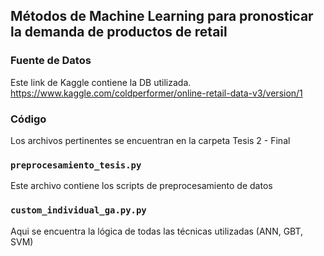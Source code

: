 ## Métodos de Machine Learning para pronosticar la demanda de productos de retail 

### Fuente de Datos 
Este link de Kaggle contiene la DB utilizada. 
https://www.kaggle.com/coldperformer/online-retail-data-v3/version/1

### Código  
Los archivos pertinentes se encuentran en la carpeta Tesis 2 - Final 

### `preprocesamiento_tesis.py`
Este archivo contiene los scripts de preprocesamiento de datos 

### `custom_individual_ga.py.py`
Aqui se encuentra la lógica de todas las técnicas utilizadas (ANN, GBT, SVM)